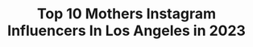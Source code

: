 ---
title: Top 10 Mothers Instagram Influencers In Los Angeles in 2023
description: >-
  Find top mothers Instagram influencers in Los Angeles in 2023. Most popular hashtags: #losangeles #mother #beauty.
platform: Instagram
hits: 168
text_top: Discover the most popular Instagram accounts on inBeat.
text_bottom: Our platform holds 168 Instagram influencers like this in Los Angeles, United States for you to work with.
profiles:
  - username: "megoharebeauty"
    fullname: >-
      𝗠𝗲𝗴 𝗢'𝗛𝗮𝗿𝗲 𝗕𝗲𝗮𝘂𝘁𝘆
    bio: >-
      𝙻𝚞𝚡𝚞𝚛𝚢 𝙼𝚘𝚋𝚒𝚕𝚎 𝙱𝚎𝚊𝚞𝚝𝚢 𝚂𝚎𝚛𝚟𝚒𝚌𝚎𝚜 𝙲𝚘𝚖𝚙𝚊𝚗𝚢 𝙼𝚊𝚔𝚎𝚞𝚙 // 𝙷𝚊𝚒𝚛 // 𝚂𝚙𝚛𝚊𝚢 𝚃𝚊𝚗𝚜 LA, OC, SD
    location: "United States"
    followers: 11625
    engagement: 520
    commentsToLikes: 0.011967
    id: ck0tyfna1mm2g0i19ko76kqlr
    verified: false
    hashtags: "#bridemakeup, #anastasiabeverlyhills, #lamakeupartist, #softglam"
  - username: "maly.mann"
    fullname: >-
      Maly Mann
    bio: >-
      @mother.supper - Los Angeles M Model Management
    location: "United States"
    followers: 16361
    engagement: 296
    commentsToLikes: 0.013514
    id: ck0tt4upn15vv0i19t5zakce6
    verified: false
    hashtags: "#paradetogether"
  - username: "lauraaangelone"
    fullname: >-
      Laura
    bio: >-
      🇫🇷 Digital Media & Content Creation| Mother 🔗 @darrickangelone 📍 #LosAngeles | #Paris | #Biarritz 📧 Laura@initialsla.com Owner @lamaison_palmsprings
    location: "United States"
    followers: 102211
    engagement: 153
    commentsToLikes: 0.029281
    id: ck0uemqhjlrtr0i19j6xlnop5
    verified: false
    hashtags: "#cleanroutine, #gogeorgia, #nostress, #helmutnewton"
  - username: "oxanaalexphotography"
    fullname: >-
      Los Angeles
    bio: >-
      Published in @people @okmagazine @usweekly @dailymail Maternity photoshoot. Oxanaalexphotography@gmail.comp yup
    location: "United States"
    followers: 77836
    engagement: 245
    commentsToLikes: 0.033410
    id: ck5cfdtnkmr6z0i11lhhlhewl
    verified: false
    hashtags: "#losangelesmaternity, #pregnancyphotoshoot, #losangelesphotographer, #pregnantandperfect"
  - username: "mojgan.abolfathi"
    fullname: >-
      Mojgan Abolfathi
    bio: >-
      📍California Musician.Persian Percussionist @cajonesalandalus Artist Fallow my life style/sport/travel👉 @mojgan.abolfathi.diary youtube:
    location: "United States"
    followers: 206624
    engagement: 218
    commentsToLikes: 0.047482
    id: ck6trrkyc0oi40j7108ovyp8h
    verified: false
    hashtags: "#percussion, #cajonesalandalus, #tonysuccar, #concert"
  - username: "kommienezuspadt"
    fullname: >-
      Lars Kommienezuspadt
    bio: >-
      SnapChat @madeineighty
    location: "United States"
    followers: 37491
    engagement: 276
    commentsToLikes: 0.034716
    id: ck0w1mpcpk3h30i19k3ilnfm8
    verified: false
    hashtags: "#madeineighty, #professional, #editorial, #rockabilly"
  - username: "blazian_amazon"
    fullname: >-
      박경희 Keong-Hee
    bio: >-
      Korean, Black & Native American 안녕하세요 O'-Si-Yo' #jetlife #FlightAttendant #FlyGirl #youcantcatchme #Engaged💍💎 #LeiLanisMom
    location: "United States"
    followers: 3125
    engagement: 963
    commentsToLikes: 0.096390
    id: ck5c9eytybbae0i112zdu6e7s
    verified: false
    hashtags: "#naturalhair, #saranghae, #blondehair, #naturalcurls"
  - username: "worldofgwendana"
    fullname: >-
      World Of Gwendana @vote 2020
    bio: >-
      Atlanta-area Story-teller Dedicated to my mother, Gwen (1939 - 2014) Next trip: Los Angeles
    location: "United States"
    followers: 12746
    engagement: 496
    commentsToLikes: 0.008865
    id: ck0vxc3pby61s0i19zibvdy27
    verified: false
    hashtags: "#cosplayeditorial, #spidergwen, #marvelcosplayer, #spidermanmilesmorales"
  - username: "aaronismusic"
    fullname: >-
      Aaron Grooves
    bio: >-
      Musician | Composer | Educator Half of @CollisionofRhythm
    location: "United States"
    followers: 15183
    engagement: 409
    commentsToLikes: 0.070334
    id: ck138jj81gj770i19vzeltwri
    verified: false
    hashtags: "#aarongrooves, #jazz, #singing, #ukulele"
  - username: "mattmarcheski"
    fullname: >-
      Matt Marcheski Photography
    bio: >-
      • 🤠 • Voted best photographer in Los Angeles two years in a row by my mother • Pricing and info on my website • info@mattmarcheski.com
    location: "United States"
    followers: 39061
    engagement: 238
    commentsToLikes: 0.045306
    id: ck0tznatwr08t0i19pyjxnyn0
    verified: false
    hashtags: ""
---
